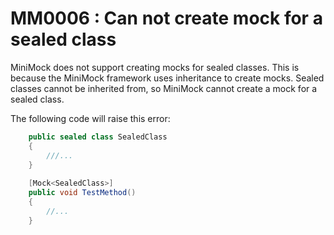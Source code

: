 ﻿# MM0006 :  Can not create mock for a sealed class

MiniMock does not support creating mocks for sealed classes. This is because the MiniMock framework uses inheritance to create mocks. Sealed classes cannot be inherited from, so MiniMock cannot create a mock for a sealed class.

The following code will raise this error:

```csharp
    public sealed class SealedClass
    {
        ///...
    }
    
    [Mock<SealedClass>]
    public void TestMethod()
    {
        //...
    }    
```
